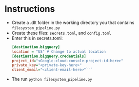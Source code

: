 # Instructions
- Create a .dlt folder in the working directory you that contains `filesystem_pipeline.py`
- Create these files: `secrets.toml`, and `config.toml`
- Enter this in secrets.toml:
  ```ini
  [destination.bigquery]
  location = "US" # Change to actual location
  [destination.bigquery.credentials]
  project_id="<Google-cloud-console-project-id-here>"
  private_key="<private-key-here>"
  client_email="<client-email-here>"```
- The run `python filesystem_pipeline.py`
